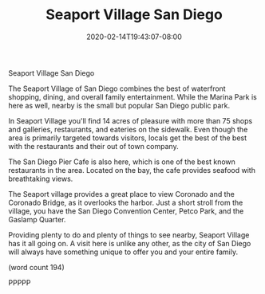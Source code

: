 ﻿---
title: "Seaport Village San Diego"
date: 2020-02-14T19:43:07-08:00
description: "short articles Tips for Web Success"
featured_image: "/images/short articles.jpg"
tags: ["short articles"]
---

Seaport Village San Diego

The Seaport Village of San Diego combines the best
of waterfront shopping, dining, and overall family
entertainment.  While the Marina Park is here as 
well, nearby is the small but popular San Diego
public park.  

In Seaport Village you'll find 14 acres of pleasure
with more than 75 shops and galleries, restaurants, 
and eateries on the sidewalk.  Even though the area
is primarily targeted towards visitors, locals get
the best of the best with the restaurants and their
out of town company.

The San Diego Pier Cafe is also here, which is one of
the best known restaurants in the area.  Located on
the bay, the cafe provides seafood with breathtaking
views.  

The Seaport village provides a great place to view 
Coronado and the Coronado Bridge, as it overlooks the
harbor.  Just a short stroll from the village, you have
the San Diego Convention Center, Petco Park, and 
the Gaslamp Quarter.  

Providing plenty to do and plenty of things to see
nearby, Seaport Village has it all going on.  A visit
here is unlike any other, as the city of San Diego
will always have something unique to offer you and your
entire family.

(word count 194)

PPPPP
